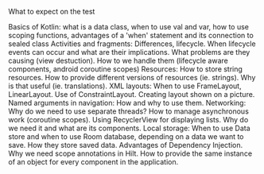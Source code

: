 What to expect on the test

Basics of Kotlin: what is a data class, when to use val and var, how to use scoping functions, advantages of a 'when' statement and its connection to sealed class Activities and fragments: Differences, lifecycle. When lifecycle events can occur and what are their implications. What problems are they causing (view destuction). How to we handle them (lifecycle aware components, android coroutine scopes) Resources: How to store string resources. How to provide different versions of resources (ie. strings). Why is that useful (ie. translations). XML layouts: When to use FrameLayout, LinearLayout. Use of ConstraintLayout. Creating layout shown on a picture. Named arguments in navigation: How and why to use them. Networking: Why do we need to use separate threads? How to manage asynchronous work (coroutine scopes). Using RecyclerView for displaying lists. Why do we need it and what are its components. Local storage: When to use Data store and when to use Room database, depending on a data we want to save. How they store saved data. Advantages of Dependency Injection. Why we need scope annotations in Hilt. How to provide the same instance of an object for every component in the application.
